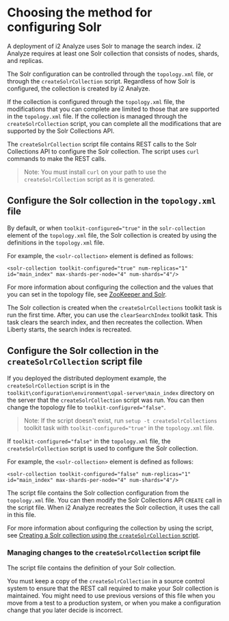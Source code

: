 # Choosing the method for configuring Solr
A deployment of i2 Analyze uses Solr to manage the search index. i2 Analyze requires at least one Solr collection that consists of nodes, shards, and replicas.

The Solr configuration can be controlled through the `topology.xml` file, or through the `createSolrCollection` script. Regardless of how Solr is configured, the collection is created by i2 Analyze.

If the collection is configured through the `topology.xml` file, the modifications that you can complete are limited to those that are supported in the `topology.xml` file. If the collection is managed through the `createSolrCollection` script, you can complete all the modifications that are supported by the Solr Collections API.

The `createSolrCollection` script file contains REST calls to the Solr Collections API to configure the Solr collection.
The script uses `curl` commands to make the REST calls.
>Note: You must install `curl` on your path to use the `createSolrCollection` script as it is generated.


## Configure the Solr collection in the `topology.xml` file
By default, or when `toolkit-configured="true"` in the `solr-collection` element of the `topology.xml` file, the Solr collection is created by using the definitions in the `topology.xml` file.

For example, the `<solr-collection>` element is defined as follows:
```
<solr-collection toolkit-configured="true" num-replicas="1" id="main_index" max-shards-per-node="4" num-shards="4"/>
```

For more information about configuring the collection and the values that you can set in the topology file, see [ZooKeeper and Solr](https://www.ibm.com/support/knowledgecenter/SSXVXZ/com.ibm.i2.eia.go.live.doc/c_solr.html).

The Solr collection is created when the `createSolrCollections` toolkit task is run the first time. After, you can use the `clearSearchIndex` toolkit task. This task clears the search index, and then recreates the collection. When Liberty starts, the search index is recreated.


## Configure the Solr collection in the `createSolrCollection` script file
If you deployed the distributed deployment example, the `createSolrCollection` script is in the `toolkit\configuration\environment\opal-server\main_index` directory on the server that the `createSolrCollection` script was run. You can then change the topology file to `toolkit-configured="false"`.

>Note: If the script doesn't exist, run `setup -t createSolrCollections` toolkit task with `toolkit-configured="true"` in the `topology.xml` file.

If `toolkit-configured="false"` in the `topology.xml` file, the `createSolrCollection` script is used to configure the Solr collection.

For example, the `<solr-collection>` element is defined as follows:
```
<solr-collection toolkit-configured="false" num-replicas="1" id="main_index" max-shards-per-node="4" num-shards="4"/>
```

The script file contains the Solr collection configuration from the `topology.xml` file. You can then modify the Solr Collections API `CREATE` call in the script file. When i2 Analyze recreates the Solr collection, it uses the call in this file.

For more information about configuring the collection by using the script, see [Creating a Solr collection using the `createSolrCollection` script](configure_solr_collection.md).

### Managing changes to the `createSolrCollection` script file
The script file contains the definition of your Solr collection.

You must keep a copy of the `createSolrCollection`
in a source control system to ensure that the REST call required to make your Solr collection is maintained. You might need to use previous versions of this file when you move from a test to a production system, or when you make a configuration change that you later decide is incorrect.  
